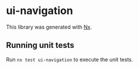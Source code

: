 # ui-navigation

This library was generated with [Nx](https://nx.dev).


## Running unit tests

Run `nx test ui-navigation` to execute the unit tests.

